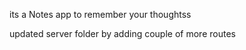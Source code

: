 <!-- title -->
its a Notes app to remember your thoughtss

updated server folder
by adding couple of more routes
